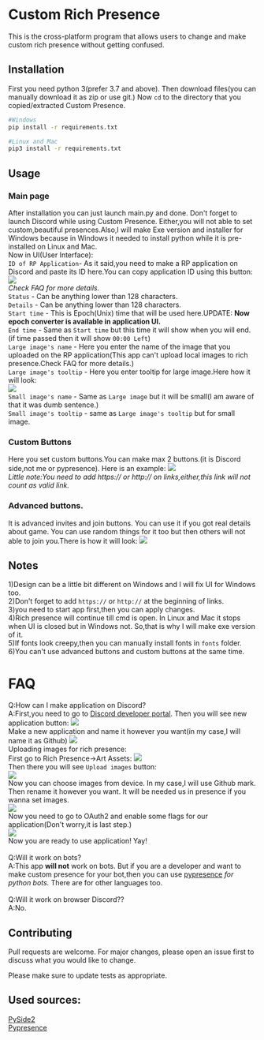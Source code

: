 # Custom Rich Presence
This is the cross-platform program that allows users to change and make custom rich presence without getting confused.

## Installation

First you need python 3(prefer 3.7 and above). Then download files(you can manually download it as zip or use git.) Now `cd` to the directory that you copied/extracted Custom Presence.

```bash
#Windows
pip install -r requirements.txt

#Linux and Mac
pip3 install -r requirements.txt
```

## Usage
### Main page
After installation you can just launch main.py and done. Don't forget to launch Discord while using Custom Presence. Either,you will not able to set custom,beautiful presences.Also,I will make  Exe version and installer for Windows because in Windows it needed to install python while it is pre-installed on Linux and Mac.\
Now in UI(User Interface):\
`ID of RP Application`- As it said,you need to make a RP application on Discord and paste its ID here.You can copy application ID using this button:
![](https://github.com/AzeAstro/RPC-Project/blob/main/images/rp_id.png?raw=true)\
*Check FAQ for more details.*\
`Status` - Can be anything lower than 128 characters.\
`Details` - Can be anything lower than 128 characters.\
`Start time` - This is Epoch(Unix) time that will be used here.UPDATE: **Now epoch converter is available in application UI.**\
`End time` - Same as `Start time` but this time it will show when you will end.(if time passed then it will show `00:00 Left`)\
`Large image's name` - Here you enter the name of the image that you uploaded on the RP application(This app can't upload local images to rich presence.Check FAQ for more details.)\
`Large image's tooltip` - Here you enter tooltip for large image.Here how it will look:\
![](https://github.com/AzeAstro/RPC-Project/blob/main/images/tooltip.png?raw=true)\
`Small image's name` - Same as `Large image` but it will be small(I am aware of that it was dumb sentence.)\
`Small image's tooltip` - same as `Large image's tooltip` but for small image.
### Custom Buttons
Here you set custom buttons.You can make max 2 buttons.(it is Discord side,not me or pypresence). Here is an example:
![](https://github.com/AzeAstro/RPC-Project/blob/main/images/buttons.png?raw=true)\
*Little note:You need to add https:// or http:// on links,either,this link will not count as valid link.*

### Advanced buttons.
It is advanced invites and join buttons. You can use it if you got real details about game. You can use random things for it too but then others will not able to join you.There is how it will look:
![](https://github.com/AzeAstro/RPC-Project/blob/main/images/advanced_invite_preview.png?raw=true)

## Notes
1)Design can be a little bit different on Windows and I will fix UI for Windows too.\
2)Don't forget to add `https://` or `http://` at the beginning of links.\
3)you need to start app first,then you can apply changes. \
4)Rich presence will continue till cmd is open. In Linux and Mac it stops when UI is closed but in Windows not. So,that is why I will make exe version of it.\
5)If fonts look creepy,then you can manually install fonts in `fonts` folder.\
6)You can't use advanced buttons and custom buttons at the same time.

# FAQ
Q:How can I make application on Discord?\
A:First,you need to go to [Discord developer portal](https://discord.com/developers/me).
Then you will see new application button:
![](https://github.com/AzeAstro/RPC-Project/blob/main/images/new_application.png?raw=true)\
Make a new application and name it however you want(in my case,I will name it as Github)
![](https://github.com/AzeAstro/RPC-Project/blob/main/images/naming.png?raw=true)\
Uploading images for rich presence:\
First go to Rich Presence->Art Assets:
![](https://github.com/AzeAstro/RPC-Project/blob/main/images/art_assets.png?raw=true)\
Then there you will see `Upload images` button:\
![](https://github.com/AzeAstro/RPC-Project/blob/main/images/add%20image.png?raw=true)\
Now you can choose images from device. In my case,I will use Github mark.\
Then rename it however you want. It will be needed us in presence if you wanna set images.\
![](https://github.com/AzeAstro/RPC-Project/blob/main/images/name_of_images.png?raw=true)\
Now you need to go to OAuth2 and enable some flags for our application(Don't worry,it is last step.)\
![](https://github.com/AzeAstro/RPC-Project/blob/main/images/rp_oauth2.png?raw=true)\
Now you are ready to use application! Yay!\
\
Q:Will it work on bots?\
A:This app **will not** work on bots. But if you are a developer and want to make custom presence for your bot,then you can use [pypresence](https://github.com/qwertyquerty/pypresence) *for python bots.* There are for other languages too. \
\
Q:Will it work on browser Discord??\
A:No.

## Contributing
Pull requests are welcome. For major changes, please open an issue first to discuss what you would like to change.

Please make sure to update tests as appropriate.

## Used sources:
[PySide2](https://wiki.qt.io/index.php?title=PySide2&redirect=no)\
[Pypresence](https://github.com/qwertyquerty/pypresence)
